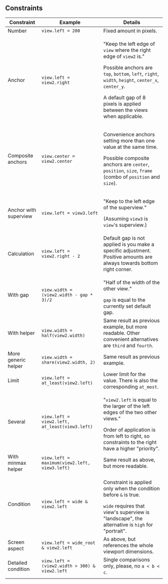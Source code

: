 Constraints
-----------

| Constraint | Example | Details | 
|---|---|---|
| Number | `view.left = 200` | Fixed amount in pixels. |
| Anchor | `view.left = view2.right` | <p>"Keep the left edge of `view` where the right edge of `view2` is." </p><p> Possible anchors are `top`, `bottom`, `left`, `right`, `width`, `height`, `center_x`, `center_y`. </p><p> A default gap of 8 pixels is applied between the views when applicable.</p> |
| Composite anchors | `view.center = view2.center` | <p>Convenience anchors setting more than one value at the same time.</p><p> Possible composite anchors are `center`, `position`, `size`, `frame` (combo of `position` and `size`).</p>
| Anchor with superview | `view.left = view3.left` | <p>"Keep to the left edge of the superview."</p><p>(Assuming `view3` is `view`'s superview.)</p> |
| Calculation | `view.left = view2.right - 2` | Default gap is not applied is you make a specific adjustment. Positive amounts are always towards bottom right corner. |
| With gap | `view.width = (view2.width - gap * 3)/2` | <p>"Half of the width of the other view."</p> `gap` is equal to the currently set default gap. |
| With helper | `view.width = half(view2.width)` | Same result as previous example, but more readable. Other convenient alternatives are `third` and `fourth`. |
| More generic helper | `view.width = share(view2.width, 2)` | Same result as previous example. |
| Limit | `view.left = at_least(view2.left)` | Lower limit for the value. There is also the corresponding `at_most`. |
| Several | `view.left = view2.left, at_least(view3.left)` | <p>"`view2.left` is equal to the larger of the left edges of the two other views."</p> Order of application is from left to right, so constraints to the right have a higher "priority". |
| With minmax helper | `view.left = maximum(view2.left, view3.left)` | Same result as above, but more readable. |
| Condition | `view.left = wide & view2.left` | <p>Constraint is applied only when the condition before `&` is true.</p> `wide` requires that view's superview is "landscape", the alternative is `high` for "portrait". |
| Screen aspect | `view.left = wide_root & view2.left` | As above, but references the whole viewport dimensions. |
| Detailed condition | `view.left = (view2.width > 300) & view2.left` | Single comparisons only, please, no `a < b < c`. |
||||
